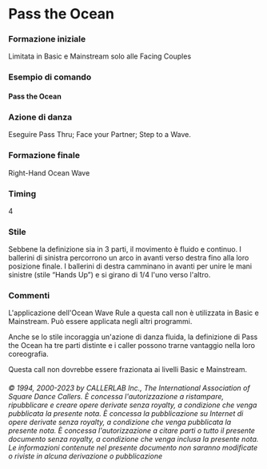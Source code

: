 # Pass the Ocean

### Formazione iniziale
Limitata in Basic e Mainstream solo alle Facing Couples

### Esempio di comando
#### Pass the Ocean

### Azione di danza
Eseguire Pass Thru; Face your Partner; Step to a Wave.

### Formazione finale
Right-Hand Ocean Wave

### Timing
4

### Stile
Sebbene la definizione sia in 3 parti, il movimento è fluido e continuo. I ballerini di sinistra percorrono un
arco in avanti verso destra fino alla loro posizione finale. I ballerini di destra camminano in avanti per unire le
mani sinistre (stile “Hands Up”) e si girano di 1/4 l'uno verso l'altro.

### Commenti
L'applicazione dell'Ocean Wave Rule a questa call non è utilizzata in Basic e Mainstream. Può essere
applicata negli altri programmi.

Anche se lo stile incoraggia un'azione di danza fluida, la definizione di Pass the Ocean ha tre parti distinte e i
caller possono trarne vantaggio nella loro coreografia.

Questa call non dovrebbe essere frazionata ai livelli Basic e Mainstream.

###### © 1994, 2000-2023 by CALLERLAB Inc., The International Association of Square Dance Callers.  È concessa l'autorizzazione a ristampare, ripubblicare e creare opere derivate senza royalty, a condizione che venga pubblicata la presente nota. È concessa la pubblicazione su Internet di opere derivate senza royalty, a condizione che venga pubblicata la presente nota. È concessa l'autorizzazione a citare parti o tutto il presente documento senza royalty, a condizione che venga inclusa la presente nota. Le informazioni contenute nel presente documento non saranno modificate o riviste in alcuna derivazione o pubblicazione